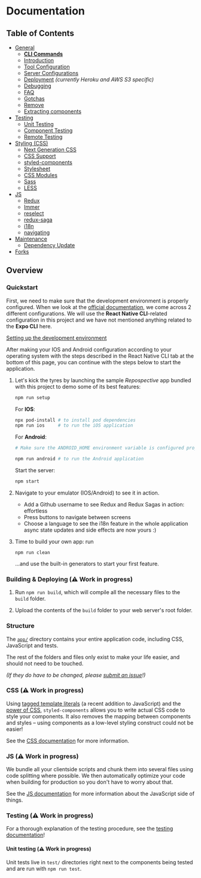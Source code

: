 # Documentation

## Table of Contents

- [General](general)
  - [**CLI Commands**](general/commands.md)
  - [Introduction ](general/introduction.md)
  - [Tool Configuration](general/files.md)
  - [Server Configurations](general/server-configs.md)
  - [Deployment](general/deployment.md) _(currently Heroku and AWS S3 specific)_
  - [Debugging](general/debugging.md)
  - [FAQ](general/faq.md)
  - [Gotchas](general/gotchas.md)
  - [Remove](general/remove.md)
  - [Extracting components](general/components.md)
- [Testing](testing)
  - [Unit Testing](testing/unit-testing.md)
  - [Component Testing](testing/component-testing.md)
  - [Remote Testing](testing/remote-testing.md)
- [Styling (CSS)](css/README.md)
  - [Next Generation CSS](css/README.md#next-generation-css)
  - [CSS Support](css/README.md#css-we-support)
  - [styled-components](css/README.md#styled-components)
  - [Stylesheet](css/README.md#stylesheet)
  - [CSS Modules](css/README.md#css-modules)
  - [Sass](css/README.md#sass)
  - [LESS](css/README.md#less)
- [JS](js)
  - [Redux](js/redux.md)
  - [Immer](js/immer.md)
  - [reselect](js/reselect.md)
  - [redux-saga](js/redux-saga.md)
  - [i18n](js/i18n.md)
  - [navigating](js/navigating.md)
- [Maintenance](maintenance)
  - [Dependency Update](maintenance/dependency.md)
- [Forks](forks)

## Overview

### Quickstart

First, we need to make sure that the development environment is properly configured. When we look at the [official documentation](https://reactnative.dev/docs/environment-setup), we come across 2 different configurations. We will use the __React Native CLI__-related configuration in this project and we have not mentioned anything related to the __Expo CLI__ here.

[Setting up the development environment](https://reactnative.dev/docs/environment-setup)

After making your IOS and Android configuration according to your operating system with the steps described in the React Native CLI tab at the bottom of this page, you can continue with the steps below to start the application.

1.  Let's kick the tyres by launching the sample _Repospective_ app
    bundled with this project to demo some of its best features:

    ```sh
    npm run setup
    ```

    For <b>IOS</b>:

    ```sh
    npx pod-install # to install pod dependencies
    npm run ios     # to run the iOS application
    ```   
    For <b>Android</b>:
    ```sh
    # Make sure the ANDROID_HOME environment variable is configured properly
    
    npm run android # to run the Android application
    ```
    Start the server:
    ```sh
    npm start
    ```

1.  Navigate to your emulator (IOS/Android) to see it in action.
  
    - Add a Github username to see Redux and Redux Sagas in action: effortless
    - Press buttons to navigate between screens
    - Choose a language to see the i18n feature in the whole application
      async state updates and side effects are now yours :)

1.  Time to build your own app: run

    ```shell
    npm run clean
    ```

    ...and use the built-in generators to start your first feature.

### Building & Deploying (:warning: Work in progress)

1.  Run `npm run build`, which will compile all the necessary files to the
    `build` folder.

2.  Upload the contents of the `build` folder to your web server's root folder.

### Structure

The [`app/`](../../../tree/master/app) directory contains your entire application code, including CSS,
JavaScript and tests.

The rest of the folders and files only exist to make your life easier, and
should not need to be touched.

_(If they do have to be changed, please [submit an issue](https://github.com/react-boilerplate/react-boilerplate/issues)!)_

### CSS (:warning: Work in progress)

Using [tagged template literals](https://www.styled-components.com/docs/advanced#tagged-template-literals)
(a recent addition to JavaScript) and the [power of CSS](https://github.com/styled-components/styled-components/blob/master/docs/css-we-support.md),
`styled-components` allows you to write actual CSS code to style your components.
It also removes the mapping between components and styles – using components as a
low-level styling construct could not be easier!

See the [CSS documentation](./css/README.md) for more information.

### JS (:warning: Work in progress)

We bundle all your clientside scripts and chunk them into several files using
code splitting where possible. We then automatically optimize your code when
building for production so you don't have to worry about that.

See the [JS documentation](./js/README.md) for more information about the
JavaScript side of things.

### Testing (:warning: Work in progress)

For a thorough explanation of the testing procedure, see the
[testing documentation](./testing/README.md)!

#### Unit testing (:warning: Work in progress)

Unit tests live in `test/` directories right next to the components being tested
and are run with `npm run test`.
